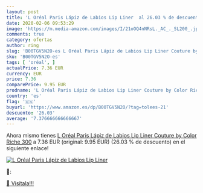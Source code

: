 ```yaml
---
layout: post
title: 'L Oréal Paris Lápiz de Labios Lip Liner  al 26.03 % de descuento'
date: 2020-02-06 09:53:29
image: 'https://m.media-amazon.com/images/I/21oOQ4nNRsL._AC_._SL200_.jpg'
comments: true
category: ofertas
author: ring
slug: 'B00TGV5N2O-es L Oréal Paris Lápiz de Labios Lip Liner Couture by Color...'
sku: 'B00TGV5N2O-es'
tags: [ 'oréal', ]
actualPrice: 7.36 EUR
currency: EUR
price: 7.36
comparePrice: 9.95 EUR
prodname: 'L Oréal Paris Lápiz de Labios Lip Liner Couture by Color Riche 300'
country: 'es'
flag: '🇪🇸'
buyurl: 'https://www.amazon.es/dp/B00TGV5N2O/?tag=tolees-21'
descuento: '26.03'
average: '7.376666666666667'
---
```


Ahora mismo tienes [L Oréal Paris Lápiz de Labios Lip Liner Couture by Color Riche 300](https://www.amazon.es/dp/B00TGV5N2O/?tag=tolees-21) a 7.36 EUR (original: 9.95 EUR) (26.03 %  de descuento) en el siguiente enlace!

[![L Oréal Paris Lápiz de Labios Lip Liner ](https://m.media-amazon.com/images/I/21oOQ4nNRsL._AC_._SL200_.jpg)](https://www.amazon.es/dp/B00TGV5N2O/?tag=tolees-21)

🔎:


[🛒 Visítala!!!](https://www.amazon.es/dp/B00TGV5N2O/?tag=tolees-21)
